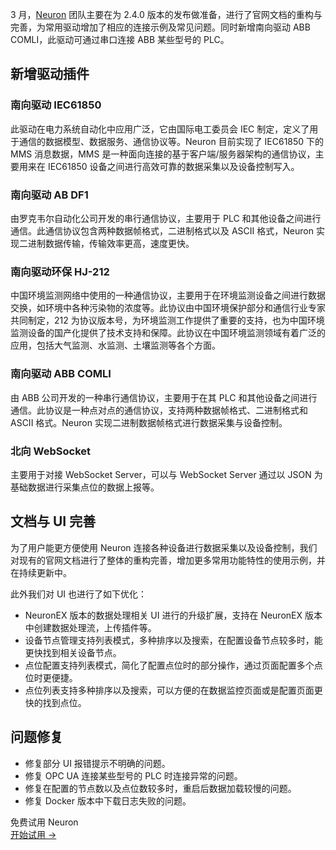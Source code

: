 3 月，[Neuron](https://neugates.io/zh) 团队主要在为 2.4.0 版本的发布做准备，进行了官网文档的重构与完善，为常用驱动增加了相应的连接示例及常见问题。同时新增南向驱动 ABB COMLI，此驱动可通过串口连接 ABB 某些型号的 PLC。

## 新增驱动插件

### 南向驱动 IEC61850 

此驱动在电力系统自动化中应用广泛，它由国际电工委员会 IEC 制定，定义了用于通信的数据模型、数据服务、通信协议等。Neuron 目前实现了 IEC61850 下的 MMS 消息数据，MMS 是一种面向连接的基于客户端/服务器架构的通信协议，主要用来在 IEC61850 设备之间进行高效可靠的数据采集以及设备控制写入。

### 南向驱动 AB DF1

由罗克韦尔自动化公司开发的串行通信协议，主要用于 PLC 和其他设备之间进行通信。此通信协议包含两种数据帧格式，二进制格式以及 ASCII 格式，Neuron 实现二进制数据传输，传输效率更高，速度更快。

### 南向驱动环保 HJ-212

中国环境监测网络中使用的一种通信协议，主要用于在环境监测设备之间进行数据交换，如环境中各种污染物的浓度等。此协议由中国环境保护部分和通信行业专家共同制定，212 为协议版本号，为环境监测工作提供了重要的支持，也为中国环境监测设备的国产化提供了技术支持和保障。此协议在中国环境监测领域有着广泛的应用，包括大气监测、水监测、土壤监测等各个方面。

### 南向驱动 ABB COMLI 

由 ABB 公司开发的一种串行通信协议，主要用于在其 PLC 和其他设备之间进行通信。此协议是一种点对点的通信协议，支持两种数据帧格式、二进制格式和 ASCII 格式。Neuron 实现二进制数据帧格式进行数据采集与设备控制。

### 北向 WebSocket 

主要用于对接 WebSocket Server，可以与 WebSocket Server 通过以 JSON 为基础数据进行采集点位的数据上报等。

## 文档与 UI 完善

为了用户能更方便使用 Neuron 连接各种设备进行数据采集以及设备控制，我们对现有的官网文档进行了整体的重构完善，增加更多常用功能特性的使用示例，并在持续更新中。

此外我们对 UI 也进行了如下优化：

- NeuronEX 版本的数据处理相关 UI 进行的升级扩展，支持在 NeuronEX 版本中创建数据处理流，上传插件等。
- 设备节点管理支持列表模式，多种排序以及搜索，在配置设备节点较多时，能更快找到相关设备节点。
- 点位配置支持列表模式，简化了配置点位时的部分操作，通过页面配置多个点位时更便捷。
- 点位列表支持多种排序以及搜索，可以方便的在数据监控页面或是配置页面更快的找到点位。

## 问题修复

- 修复部分 UI 报错提示不明确的问题。
- 修复 OPC UA 连接某些型号的 PLC 时连接异常的问题。
- 修复在配置的节点数以及点位数较多时，重启后数据加载较慢的问题。
- 修复 Docker 版本中下载日志失败的问题。



<section class="promotion">
    <div>
        免费试用 Neuron
    </div>
    <a href="https://www.emqx.com/zh/try?product=neuron" class="button is-gradient px-5">开始试用 →</a>
</section>
